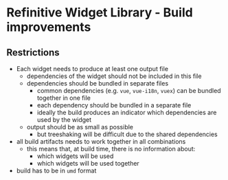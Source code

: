 # Refinitive Widget Library - Build improvements

## Restrictions

- Each widget needs to produce at least one output file
  - dependencies of the widget should not be included in this file
  - dependencies should be bundled in separate files
    - common dependencies (e.g. `vue`, `vue-i18n`, `vuex`) can be bundled together in one file
    - each dependency should be bundled in a separate file
    - ideally the build produces an indicator which dependencies are used by the widget
  - output should be as small as possible
    - but treeshaking will be difficult due to the shared dependencies
- all build artifacts needs to work together in all combinations
  - this means that, at build time, there is no information about:
    - which widgets will be used
    - which widgets will be used together
- build has to be in `umd` format
